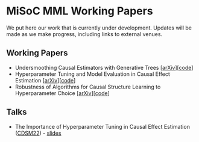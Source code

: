 # MiSoC MML Working Papers

We put here our work that is currently under development. Updates will be made as we make progress, including links to external venues.

## Working Papers
- Undersmoothing Causal Estimators with Generative Trees [[arXiv](http://arxiv.org/abs/2203.08570)][[code](https://github.com/misoc-mml/undersmoothing-data-augmentation)]
- Hyperparameter Tuning and Model Evaluation in Causal Effect Estimation [[arXiv](https://arxiv.org/abs/2303.01412)][[code](https://github.com/misoc-mml/hyperparam-sensitivity)]
- Robustness of Algorithms for Causal Structure Learning to Hyperparameter Choice [[arXiv](https://arxiv.org/abs/2310.18212)][[code](https://github.com/misoc-mml/hyperparams-causal-discovery)]

## Talks
- The Importance of Hyperparameter Tuning in Causal Effect Estimation ([CDSM22](https://www.causalscience.org/meeting/programme/programme-2022/)) - [slides](Model%20Selection%20in%20Causal%20Effect%20Estimation%20-%20CDSM22.pdf)
